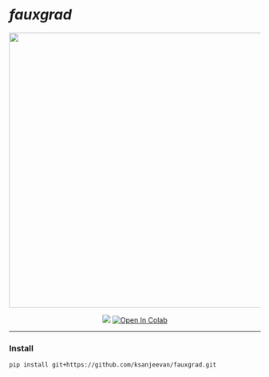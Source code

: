 # *fauxgrad*

<p align="center">
  <img src="https://user-images.githubusercontent.com/12011058/132263990-4463a85e-a2ef-4b18-b1fb-e9f4ffc831b1.png" width="550px"/>
</p>

<p align="center">
<img src="https://github.com/ksanjeevan/fauxgrad/actions/workflows/unit.yaml/badge.svg" />

<a href="https://colab.research.google.com/github/ksanjeevan/fauxgrad/blob/master/fauxgrad_example.ipynb">
  <img src="https://colab.research.google.com/assets/colab-badge.svg" alt="Open In Colab"/>
</a>
</p>

-----------------------------------------


### Install

```
pip install git+https://github.com/ksanjeevan/fauxgrad.git
```
